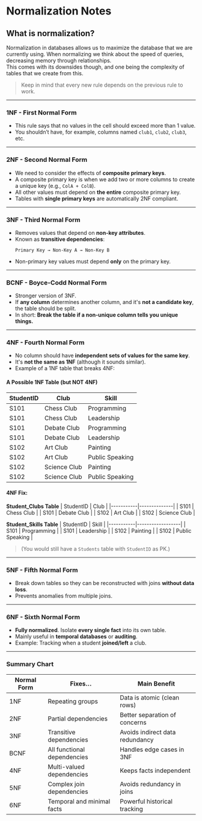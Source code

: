 # Normalization Notes

## What is normalization?
Normalization in databases allows us to maximize the database that we are currently using. When normalizing we think about the speed of queries, decreasing memory through relationships.  
This comes with its downsides though, and one being the complexity of tables that we create from this.

> Keep in mind that every new rule depends on the previous rule to work.

---

### 1NF - First Normal Form
- This rule says that no values in the cell should exceed more than 1 value.
- You shouldn’t have, for example, columns named `club1`, `club2`, `club3`, etc.

---

### 2NF - Second Normal Form
- We need to consider the effects of **composite primary keys**.
- A composite primary key is when we add two or more columns to create a unique key (e.g., `ColA + ColB`).
- All other values must depend on **the entire** composite primary key.
- Tables with **single primary keys** are automatically 2NF compliant.

---

### 3NF - Third Normal Form
- Removes values that depend on **non-key attributes**.
- Known as **transitive dependencies**:
  ```
  Primary Key → Non-Key A → Non-Key B
  ```
- Non-primary key values must depend **only** on the primary key.

---

### BCNF - Boyce-Codd Normal Form
- Stronger version of 3NF.
- If **any column** determines another column, and it's **not a candidate key**, the table should be split.
- In short: **Break the table if a non-unique column tells you unique things.**

---

### 4NF - Fourth Normal Form
- No column should have **independent sets of values for the same key**.
- It's **not the same as 1NF** (although it sounds similar).
- Example of a 1NF table that breaks 4NF:

#### A Possible 1NF Table (but NOT 4NF)
| StudentID | Club         | Skill             |
|-----------|--------------|-------------------|
| S101      | Chess Club   | Programming       |
| S101      | Chess Club   | Leadership        |
| S101      | Debate Club  | Programming       |
| S101      | Debate Club  | Leadership        |
| S102      | Art Club     | Painting          |
| S102      | Art Club     | Public Speaking   |
| S102      | Science Club | Painting          |
| S102      | Science Club | Public Speaking   |

#### 4NF Fix:
**Student_Clubs Table**
| StudentID | Club         |
|-----------|--------------|
| S101      | Chess Club   |
| S101      | Debate Club  |
| S102      | Art Club     |
| S102      | Science Club |

**Student_Skills Table**
| StudentID | Skill           |
|-----------|------------------|
| S101      | Programming      |
| S101      | Leadership       |
| S102      | Painting         |
| S102      | Public Speaking  |

> (You would still have a `Students` table with `StudentID` as PK.)

---

### 5NF - Fifth Normal Form
- Break down tables so they can be reconstructed with joins **without data loss**.
- Prevents anomalies from multiple joins.

---

### 6NF - Sixth Normal Form
- **Fully normalized**. Isolate **every single fact** into its own table.
- Mainly useful in **temporal databases** or **auditing**.
- Example: Tracking when a student **joined/left** a club.

---

### Summary Chart

| Normal Form | Fixes…                     | Main Benefit                       |
|-------------|----------------------------|------------------------------------|
| 1NF         | Repeating groups           | Data is atomic (clean rows)        |
| 2NF         | Partial dependencies       | Better separation of concerns      |
| 3NF         | Transitive dependencies    | Avoids indirect data redundancy    |
| BCNF        | All functional dependencies| Handles edge cases in 3NF          |
| 4NF         | Multi-valued dependencies  | Keeps facts independent            |
| 5NF         | Complex join dependencies  | Avoids redundancy in joins         |
| 6NF         | Temporal and minimal facts | Powerful historical tracking       |
